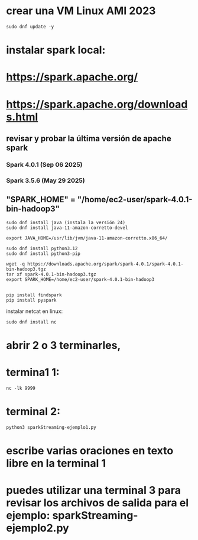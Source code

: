 # crear una VM Linux AMI 2023

    sudo dnf update -y

# instalar spark local:
# https://spark.apache.org/
# https://spark.apache.org/downloads.html
## revisar y probar la última versión de apache spark 
### Spark 4.0.1 (Sep 06 2025)
### Spark 3.5.6 (May 29 2025)

## "SPARK_HOME" = "/home/ec2-user/spark-4.0.1-bin-hadoop3"

    sudo dnf install java (instala la versión 24)
    sudo dnf install java-11-amazon-corretto-devel

    export JAVA_HOME=/usr/lib/jvm/java-11-amazon-corretto.x86_64/

    sudo dnf install python3.12
    sudo dnf install python3-pip

    wget -q https://downloads.apache.org/spark/spark-4.0.1/spark-4.0.1-bin-hadoop3.tgz
    tar xf spark-4.0.1-bin-hadoop3.tgz
    export SPARK_HOME=/home/ec2-user/spark-4.0.1-bin-hadoop3
        

    pip install findspark
    pip install pyspark

instalar netcat en linux:

    sudo dnf install nc

# abrir 2 o 3 terminarles, 
# termina1 1:

    nc -lk 9999

# terminal 2:

    python3 sparkStreaming-ejemplo1.py

# escribe varias oraciones en texto libre en la terminal 1

# puedes utilizar una terminal 3 para revisar los archivos de salida para el ejemplo: sparkStreaming-ejemplo2.py






